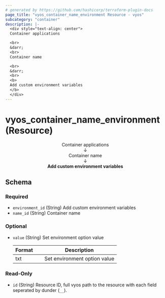 ```yaml
---
# generated by https://github.com/hashicorp/terraform-plugin-docs
page_title: "vyos_container_name_environment Resource - vyos"
subcategory: "container"
description: |-
  <div style="text-align: center">
  Container applications

  <br>
  &darr;
  <br>
  Container name

  <br>
  &darr;
  <br>
  <b>
  Add custom environment variables
  </b>
  </div>
---
```


# vyos_container_name_environment (Resource)

<div style="text-align: center">
Container applications

<br>
&darr;
<br>
Container name

<br>
&darr;
<br>
<b>
Add custom environment variables
</b>
</div>



<!-- schema generated by tfplugindocs -->
## Schema

### Required

- `environment_id` (String) Add custom environment variables
- `name_id` (String) Container name

### Optional

- `value` (String) Set environment option value

    |  Format  &emsp;|  Description                   |
    |----------------|--------------------------------|
    |  txt     &emsp;|  Set environment option value  |

### Read-Only

- `id` (String) Resource ID, full vyos path to the resource with each field seperated by dunder (`__`).
